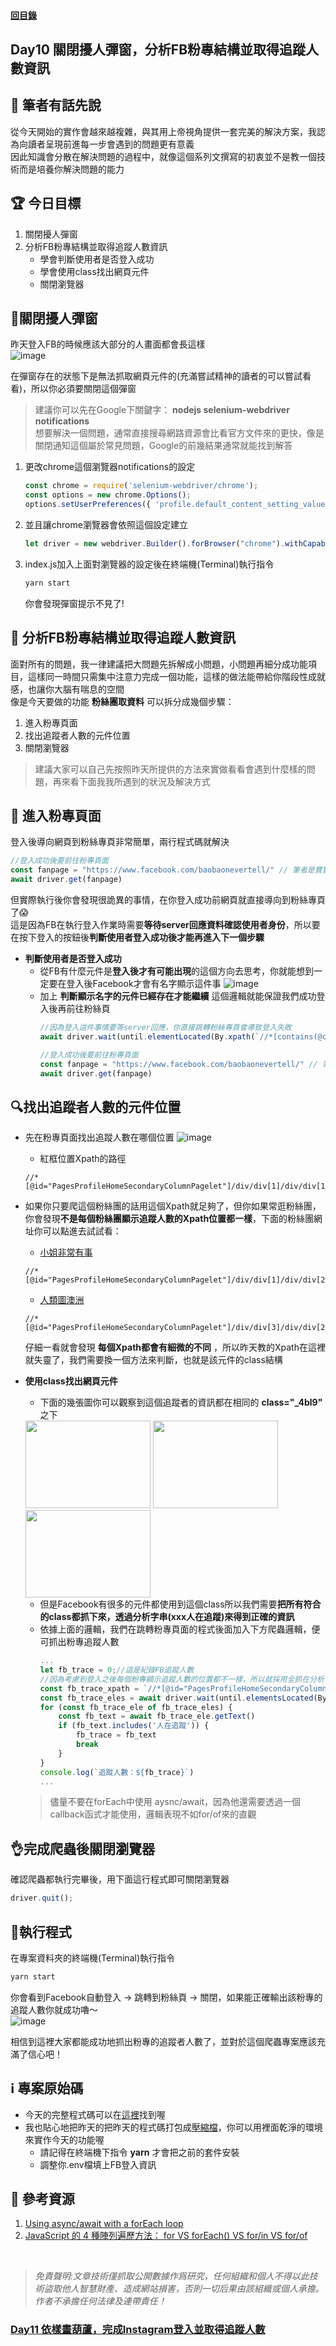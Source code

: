 #### [回目錄](../README.md)
## Day10 關閉擾人彈窗，分析FB粉專結構並取得追蹤人數資訊

🤔 筆者有話先說
----
從今天開始的實作會越來越複雜，與其用上帝視角提供一套完美的解決方案，我認為向讀者呈現前進每一步會遇到的問題更有意義  
因此知識會分散在解決問題的過程中，就像這個系列文撰寫的初衷並不是教一個技術而是培養你解決問題的能力

🏆 今日目標
----
1. 關閉擾人彈窗
2. 分析FB粉專結構並取得追蹤人數資訊
    * 學會判斷使用者是否登入成功
    * 學會使用class找出網頁元件
    * 關閉瀏覽器

🚫關閉擾人彈窗
----
昨天登入FB的時候應該大部分的人畫面都會長這樣  
![image](./article_img/fb_notify.png)  

在彈窗存在的狀態下是無法抓取網頁元件的(充滿嘗試精神的讀者的可以嘗試看看)，所以你必須要關閉這個彈窗  
>建議你可以先在Google下關鍵字： **nodejs selenium-webdriver notifications**  
想要解決一個問題，通常直接搜尋網路資源會比看官方文件來的更快，像是關閉通知這個屬於常見問題，Google的前幾結果通常就能找到解答  

1. 更改chrome這個瀏覽器notifications的設定
    ```js
    const chrome = require('selenium-webdriver/chrome');
    const options = new chrome.Options();
    options.setUserPreferences({ 'profile.default_content_setting_values.notifications': 1 });//因為FB會有notifications干擾到爬蟲，所以要先把它關閉
    ```
2. 並且讓chrome瀏覽器會依照這個設定建立
    ```js
    let driver = new webdriver.Builder().forBrowser("chrome").withCapabilities(options).build();// 建立這個broswer的類型
    ```
3. index.js加入上面對瀏覽器的設定後在終端機(Terminal)執行指令
    ```sh
    yarn start
    ```
    你會發現彈窗提示不見了!

📄 分析FB粉專結構並取得追蹤人數資訊
------------------------
面對所有的問題，我一律建議把大問題先拆解成小問題，小問題再細分成功能項目，這樣同一時間只需集中注意力完成一個功能，這樣的做法能帶給你階段性成就感，也讓你大腦有喘息的空間  
像是今天要做的功能 **粉絲團取資料** 可以拆分成幾個步驟：
1. 進入粉專頁面
2. 找出追蹤者人數的元件位置
3. 關閉瀏覽器
>建議大家可以自己先按照昨天所提供的方法來實做看看會遇到什麼樣的問題，再來看下面我我所遇到的狀況及解決方式  

🤔 進入粉專頁面
----
登入後導向網頁到粉絲專頁非常簡單，兩行程式碼就解決
```js
//登入成功後要前往粉專頁面
const fanpage = "https://www.facebook.com/baobaonevertell/" // 筆者是寶寶不說的狂熱愛好者
await driver.get(fanpage)
```
但實際執行後你會發現很詭異的事情，在你登入成功前網頁就直接導向到粉絲專頁了😱  
這是因為FB在執行登入作業時需要**等待server回應資料確認使用者身份**，所以要在按下登入的按鈕後**判斷使用者登入成功後才能再進入下一個步驟**
* **判斷使用者是否登入成功**  
    * 從FB有什麼元件是**登入後才有可能出現**的這個方向去思考，你就能想到一定要在登入後Facebook才會有名字顯示這件事 
    ![image](./article_img/fb_header.png)  
    * 加上 **判斷顯示名字的元件已經存在才能繼續** 這個邏輯就能保證我們成功登入後再前往粉絲頁  
        ```js
        //因為登入這件事情要等server回應，你直接跳轉粉絲專頁會導致登入失敗
        await driver.wait(until.elementLocated(By.xpath(`//*[contains(@class,"_1vp5")]`)))//登入後才會有右上角的名字，我們以這個來判斷是否登入

        //登入成功後要前往粉專頁面
        const fanpage = "https://www.facebook.com/baobaonevertell/" // 筆者是寶寶不說的狂熱愛好者
        await driver.get(fanpage)
        ```

🔍找出追蹤者人數的元件位置
----
* 先在粉專頁面找出追蹤人數在哪個位置
    ![image](./article_img/baobao_fans.png)  
    * 紅框位置Xpath的路徑
    ```
    //*[@id="PagesProfileHomeSecondaryColumnPagelet"]/div/div[1]/div/div[1]/div[4]/div/div[2]/div
    ```
* 如果你只要爬這個粉絲團的話用這個Xpath就足夠了，但你如果常逛粉絲團，你會發現**不是每個粉絲團顯示追蹤人數的Xpath位置都一樣**，下面的粉絲團網址你可以點進去試試看：  
    * [小姐非常有事](https://www.facebook.com/missunexpected2015/)
    ```
    //*[@id="PagesProfileHomeSecondaryColumnPagelet"]/div/div[1]/div/div[2]/div[4]/div/div[2]/div
    ```
    * [人類圖澳洲](https://www.facebook.com/HumanDesignAu/)
    ```
    //*[@id="PagesProfileHomeSecondaryColumnPagelet"]/div/div[3]/div/div[2]/div[4]/div/div[2]/div
    ```
    仔細一看就會發現 **每個Xpath都會有細微的不同** ，所以昨天教的Xpath在這裡就失靈了，我們需要換一個方法來判斷，也就是該元件的class結構  
* **使用class找出網頁元件**  
    * 下面的幾張圖你可以觀察到這個追蹤者的資訊都在相同的 **class="_4bl9"** 之下  
    <img src="./article_img/fb_trace_code1.png" width="200" height="140"/>
    <img src="./article_img/fb_trace_code2.png" width="200" height="140"/>
    <img src="./article_img/fb_trace_code3.png" width="200" height="140"/>

    * 但是Facebook有很多的元件都使用到這個class所以我們需要**把所有符合的class都抓下來，透過分析字串(xxx人在追蹤)來得到正確的資訊**      
    * 依據上面的邏輯，我們在跳轉粉專頁面的程式後面加入下方爬蟲邏輯，便可抓出粉專追蹤人數
        ```js
        ...
        let fb_trace = 0;//這是紀錄FB追蹤人數
        //因為考慮到登入之後每個粉專顯示追蹤人數的位置都不一樣，所以就採用全抓在分析
        const fb_trace_xpath = `//*[@id="PagesProfileHomeSecondaryColumnPagelet"]//*[contains(@class,"_4bl9")]`
        const fb_trace_eles = await driver.wait(until.elementsLocated(By.xpath(fb_trace_xpath)), 5000)//我們採取5秒內如果抓不到該元件就跳出的條件
        for (const fb_trace_ele of fb_trace_eles) {
            const fb_text = await fb_trace_ele.getText()
            if (fb_text.includes('人在追蹤')) {
                fb_trace = fb_text
                break
            }
        }
        console.log(`追蹤人數：${fb_trace}`)
        ...
        ```
    >儘量不要在forEach中使用 aysnc/await，因為他還需要透過一個callback函式才能使用，邏輯表現不如for/of來的直觀
    
👌完成爬蟲後關閉瀏覽器
----
確認爬蟲都執行完畢後，用下面這行程式即可關閉瀏覽器
```js
driver.quit();
```

🚀執行程式
----
在專案資料夾的終端機(Terminal)執行指令
```sh
yarn start
```
你會看到Facebook自動登入 &rarr; 跳轉到粉絲頁 &rarr; 關閉，如果能正確輸出該粉專的追蹤人數你就成功嚕～  
![image](./article_img/terminal.png)

相信到這裡大家都能成功地抓出粉專的追蹤者人數了，並對於這個爬蟲專案應該充滿了信心吧！


ℹ️ 專案原始碼
----
* 今天的完整程式碼可以在[這裡](https://github.com/dean9703111/ithelp_30days/day10)找到喔
* 我也貼心地把昨天的把昨天的程式碼打包成[壓縮檔](https://github.com/dean9703111/ithelp_30days/sampleCode/day9_sample_code.zip)，你可以用裡面乾淨的環境來實作今天的功能喔
    * 請記得在終端機下指令 **yarn** 才會把之前的套件安裝
    * 調整你.env檔填上FB登入資訊
    
📖 參考資源
----
1. [Using async/await with a forEach loop](https://stackoverflow.com/questions/37576685/using-async-await-with-a-foreach-loop)
2. [JavaScript 的 4 種陣列遍歷方法： for VS forEach() VS for/in VS for/of](https://www.jishuwen.com/d/2M0c/zh-tw)
<br>

>*免責聲明:文章技術僅抓取公開數據作爲研究，任何組織和個人不得以此技術盜取他人智慧財產、造成網站損害，否則一切后果由該組織或個人承擔。作者不承擔任何法律及連帶責任！*
### [Day11 依樣畫葫蘆，完成Instagram登入並取得追蹤人數](/day11/README.md)